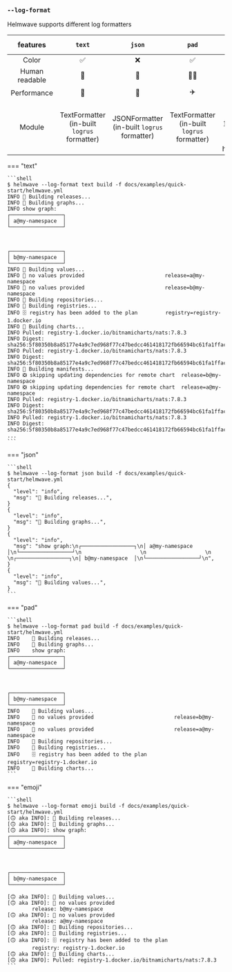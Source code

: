 ### `--log-format`

Helmwave supports different log formatters

|    features    |                   `text`                    |                   `json`                    |                    `pad`                    |                                         `emoji` (default)                                         |
|:--------------:|:-------------------------------------------:|:-------------------------------------------:|:-------------------------------------------:|:-------------------------------------------------------------------------------------------------:|
|     Color      |                      ✅                      |                      ❌                      |                      ✅                      |                                                🌈                                                 |
| Human readable |                     🧐                      |                     🤖                      |                    🧐🧐                     |                                                 ✅                                                 |
|  Performance   |                     🚀                      |                     🐢                      |                     ✈️                      |                                                🐢                                                 |
|     Module     | TextFormatter (in-built `logrus` formatter) | JSONFormatter (in-built `logrus` formatter) | TextFormatter (in-built `logrus` formatter) | [logrus-emoji-formatter](https://github.com/helmwave/logrus-emoji-formatter) special for helmwave |

=== "text"

    ```shell
    $ helmwave --log-format text build -f docs/examples/quick-start/helmwave.yml
    INFO 🔨 Building releases...                       
    INFO 🔨 Building graphs...                         
    INFO show graph:
    ┌─────────────────┐
    │ a@my-namespace  │
    └─────────────────┘
                       
                       
                       
    ┌─────────────────┐
    │ b@my-namespace  │
    └─────────────────┘ 
    INFO 🔨 Building values...                         
    INFO 🔨 no values provided                          release=a@my-namespace
    INFO 🔨 no values provided                          release=b@my-namespace
    INFO 🔨 Building repositories...                   
    INFO 🔨 Building registries...                     
    INFO 🗄 registry has been added to the plan         registry=registry-1.docker.io
    INFO 🔨 Building charts...                         
    INFO Pulled: registry-1.docker.io/bitnamicharts/nats:7.8.3 
    INFO Digest: sha256:5f80350b8a85177e4a9c7ed968f77c47bedcc461418172fb66594bc61fa1ffac 
    INFO Pulled: registry-1.docker.io/bitnamicharts/nats:7.8.3 
    INFO Digest: sha256:5f80350b8a85177e4a9c7ed968f77c47bedcc461418172fb66594bc61fa1ffac 
    INFO 🔨 Building manifests...                      
    INFO ❎ skipping updating dependencies for remote chart  release=b@my-namespace
    INFO ❎ skipping updating dependencies for remote chart  release=a@my-namespace
    INFO Pulled: registry-1.docker.io/bitnamicharts/nats:7.8.3 
    INFO Digest: sha256:5f80350b8a85177e4a9c7ed968f77c47bedcc461418172fb66594bc61fa1ffac 
    INFO Pulled: registry-1.docker.io/bitnamicharts/nats:7.8.3 
    INFO Digest: sha256:5f80350b8a85177e4a9c7ed968f77c47bedcc461418172fb66594bc61fa1ffac
    ...
    ```

=== "json"

    ```shell
    $ helmwave --log-format json build -f docs/examples/quick-start/helmwave.yml
    {
      "level": "info",
      "msg": "🔨 Building releases...",
    }
    {
      "level": "info",
      "msg": "🔨 Building graphs...",
    }
    {
      "level": "info",
      "msg": "show graph:\n┌─────────────────┐\n│ a@my-namespace  │\n└─────────────────┘\n                   \n                   \n                   \n┌─────────────────┐\n│ b@my-namespace  │\n└─────────────────┘\n",
    }
    {
      "level": "info",
      "msg": "🔨 Building values...",
    }
    ```

=== "pad"

    ```shell
    $ helmwave --log-format pad build -f docs/examples/quick-start/helmwave.yml
    INFO    🔨 Building releases...                       
    INFO    🔨 Building graphs...                         
    INFO    show graph:
    ┌─────────────────┐
    │ a@my-namespace  │
    └─────────────────┘
                       
                       
                       
    ┌─────────────────┐
    │ b@my-namespace  │
    └─────────────────┘ 
    INFO    🔨 Building values...                         
    INFO    🔨 no values provided                          release=b@my-namespace
    INFO    🔨 no values provided                          release=a@my-namespace
    INFO    🔨 Building repositories...                   
    INFO    🔨 Building registries...                     
    INFO    🗄 registry has been added to the plan         registry=registry-1.docker.io
    INFO    🔨 Building charts...                         
    ```

=== "emoji"

    ```shell
    $ helmwave --log-format emoji build -f docs/examples/quick-start/helmwave.yml
    [🙃 aka INFO]: 🔨 Building releases...
    [🙃 aka INFO]: 🔨 Building graphs...
    [🙃 aka INFO]: show graph:
    ┌─────────────────┐
    │ a@my-namespace  │
    └─────────────────┘
                       
                       
                       
    ┌─────────────────┐
    │ b@my-namespace  │
    └─────────────────┘
    
    [🙃 aka INFO]: 🔨 Building values...
    [🙃 aka INFO]: 🔨 no values provided
            release: b@my-namespace
    [🙃 aka INFO]: 🔨 no values provided
            release: a@my-namespace
    [🙃 aka INFO]: 🔨 Building repositories...
    [🙃 aka INFO]: 🔨 Building registries...
    [🙃 aka INFO]: 🗄 registry has been added to the plan
            registry: registry-1.docker.io
    [🙃 aka INFO]: 🔨 Building charts...
    [🙃 aka INFO]: Pulled: registry-1.docker.io/bitnamicharts/nats:7.8.3
    ```